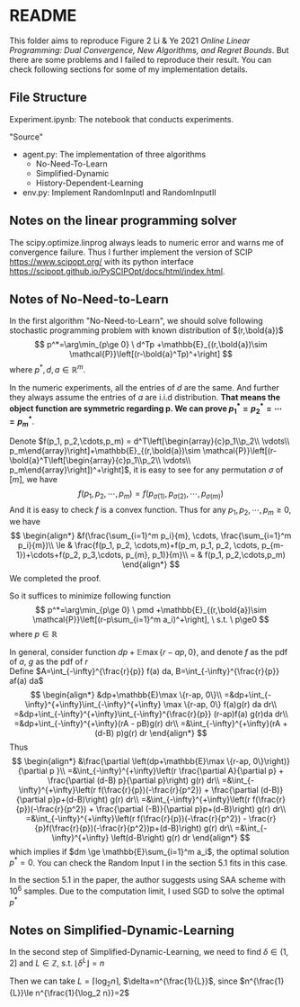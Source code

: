 # README

This folder aims to reproduce Figure 2 Li & Ye 2021 *Online Linear Programming: Dual Convergence, New Algorithms, and Regret Bounds*. But there are some problems and I failed to reproduce their result. You can check following sections for some of my implementation details.

## File Structure

Experiment.ipynb: The notebook that conducts experiments.

"Source"

+ agent.py: The implementation of three algorithms
  + No-Need-To-Learn
  + Simplified-Dynamic
  + History-Dependent-Learning
+ env.py: Implement RandomInputI and RandomInputII

## Notes on the linear programming solver

The scipy.optimize.linprog always leads to numeric error and warns me of convergence failure. Thus I further implement the version of SCIP https://www.scipopt.org/ with its python interface https://scipopt.github.io/PySCIPOpt/docs/html/index.html.

## Notes of No-Need-to-Learn

In the first algorithm "No-Need-to-Learn", we should solve following stochastic programming problem with known distribution of $(r,\bold{a})$
$$
p^*=\arg\min_{p\ge 0} \ d^Tp +\mathbb{E}_{(r,\bold{a})\sim \mathcal{P}}\left[(r-\bold{a}^Tp)^+\right]
$$
where $p^*, d, a\in \mathbb{R}^m$.

In the numeric experiments, all the entries of $d$ are the same. And further they always assume the entries of $a$ are i.i.d distribution. **That means the object function are symmetric regarding p. We can prove $p^*_1=p^*_2=\cdots=p^*_m$**.

Denote $f(p_1, p_2,\cdots,p_m) = d^T\left[\begin{array}{c}p_1\\p_2\\ \vdots\\ p_m\end{array}\right]+\mathbb{E}_{(r,\bold{a})\sim \mathcal{P}}\left[(r-\bold{a}^T\left[\begin{array}{c}p_1\\p_2\\ \vdots\\ p_m\end{array}\right])^+\right]$, it is easy to see for any permutation $\sigma$ of $[m]$, we have
$$
f(p_1, p_2,\cdots,p_m) = f(p_{\sigma(1)}, p_{\sigma(2)},\cdots,p_{\sigma(m)})
$$
And it is easy to check $f$ is a convex function. Thus for any $p_1, p_2,\cdots, p_m \ge 0$, we have
$$
\begin{align*}
&f(\frac{\sum_{i=1}^m p_i}{m}, \cdots, \frac{\sum_{i=1}^m p_i}{m})\\
\le & \frac{f(p_1, p_2, \cdots,m)+f(p_m, p_1, p_2, \cdots, p_{m-1})+\cdots+f(p_2, p_3,\cdots, p_{m}, p_1)}{m}\\
= & f(p_1, p_2,\cdots,p_m)
\end{align*}
$$
We completed the proof.

So it suffices to minimize following function
$$
p^*=\arg\min_{p\ge 0} \ pmd +\mathbb{E}_{(r,\bold{a})\sim \mathcal{P}}\left[(r-p\sum_{i=1}^m a_i)^+\right], \ s.t. \ p\ge0
$$
where $p\in \mathbb{R}$

In general, consider function $dp  +\mathbb{E}\max \{r-ap, 0\}$, and denote $f$ as the pdf of $a$, $g$ as the pdf of $r$  
Define $A=\int_{-\infty}^{\frac{r}{p}} f(a) da, B=\int_{-\infty}^{\frac{r}{p}} af(a) da$
$$
\begin{align*}
&dp+\mathbb{E}\max \{r-ap, 0\}\\
=&dp+\int_{-\infty}^{+\infty}\int_{-\infty}^{+\infty}  \max \{r-ap, 0\} f(a)g(r) da dr\\
=&dp+\int_{-\infty}^{+\infty}\int_{-\infty}^{\frac{r}{p}} (r-ap)f(a) g(r)da dr\\
=&dp+\int_{-\infty}^{+\infty}(rA - pB)g(r) dr\\
=&\int_{-\infty}^{+\infty}(rA +(d-B) p)g(r) dr
\end{align*}
$$
Thus
$$
\begin{align*}
&\frac{\partial \left(dp+\mathbb{E}\max \{r-ap, 0\}\right)}{\partial p }\\
=&\int_{-\infty}^{+\infty}\left(r \frac{\partial A}{\partial p} + \frac{\partial (d-B) p}{\partial p}\right) g(r) dr\\
=&\int_{-\infty}^{+\infty}\left(r f(\frac{r}{p})(-\frac{r}{p^2}) + \frac{\partial (d-B)}{\partial p}p+(d-B)\right) g(r) dr\\
=&\int_{-\infty}^{+\infty}\left(r f(\frac{r}{p})(-\frac{r}{p^2}) + \frac{\partial (-B)}{\partial p}p+(d-B)\right) g(r) dr\\
=&\int_{-\infty}^{+\infty}\left(r f(\frac{r}{p})(-\frac{r}{p^2}) - \frac{r}{p}f(\frac{r}{p})(-\frac{r}{p^2})p+(d-B)\right) g(r) dr\\
=&\int_{-\infty}^{+\infty} \left(d-B\right) g(r) dr
\end{align*}
$$
which implies if $dm \ge \mathbb{E}\sum_{i=1}^m a_i$, the optimal solution $p^*= 0$. You can check the Random Input I in the section 5.1 fits in this case.

In the section 5.1 in the paper, the author suggests using SAA scheme with $10^6$ samples. Due to the computation limit, I used SGD to solve the optimal $p^*$

## Notes on Simplified-Dynamic-Learning

In the second step of Simplified-Dynamic-Learning, we need to find $\delta\in (1, 2]$ and $L\in \mathbb{Z}$, s.t. $\lfloor \delta^L \rfloor = n$

Then we can take $L=\lceil\log_2 n\rceil$, $\delta=n^{\frac{1}{L}}$, since $n^{\frac{1}{L}}\le n^{\frac{1}{\log_2 n}}=2$
